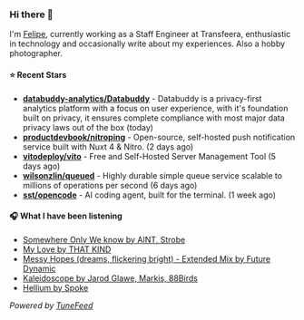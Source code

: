 ### Hi there 👋

I'm [Felipe](https://felipevm.com), currently working as a Staff Engineer at Transfeera, enthusiastic in technology and occasionally write about my experiences. Also a hobby photographer.

#### ⭐ Recent Stars
- **[databuddy-analytics/Databuddy](https://github.com/databuddy-analytics/Databuddy)** - Databuddy is a privacy-first analytics platform with a focus on user experience, with it&#39;s foundation built on privacy, it ensures complete compliance with most major data privacy laws out of the box (today)
- **[productdevbook/nitroping](https://github.com/productdevbook/nitroping)** - Open-source, self-hosted push notification service built with Nuxt 4 &amp; Nitro. (2 days ago)
- **[vitodeploy/vito](https://github.com/vitodeploy/vito)** - Free and Self-Hosted  Server Management Tool (5 days ago)
- **[wilsonzlin/queued](https://github.com/wilsonzlin/queued)** - Highly durable simple queue service scalable to millions of operations per second (6 days ago)
- **[sst/opencode](https://github.com/sst/opencode)** - AI coding agent, built for the terminal. (1 week ago)

#### 🎧 What I have been listening
- [Somewhere Only We know by AINT, Strobe](https://open.spotify.com/track/3F1fjh9YXPnloyyesbJYId)
- [My Love by THAT KIND](https://open.spotify.com/track/52Ei6XM9evOhYavdKfnaUo)
- [Messy Hopes (dreams, flickering bright) - Extended Mix by Future Dynamic](https://open.spotify.com/track/7euXpklRt03kHbZEvQ87C6)
- [Kaleidoscope by Jarod Glawe, Markis, 88Birds](https://open.spotify.com/track/4eWpEoObcth4tnmDD2NowU)
- [Hellium by Spoke](https://open.spotify.com/track/3LUhh14hh46ylmVSeFFPhW)

_Powered by [TuneFeed](https://tunefeed.app?ref=github.com)_
